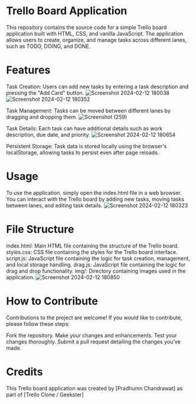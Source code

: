 
# Trello Board Application
This repository contains the source code for a simple Trello board application built with HTML, CSS, and vanilla JavaScript. The application allows users to create, organize, and manage tasks across different lanes, such as TODO, DOING, and DONE.

# Features
Task Creation: Users can add new tasks by entering a task description and pressing the "Add Card" button.
![Screenshot 2024-02-12 180038](https://github.com/PradhumnChandrawat/Trello-Clone-geekster-Project-js/assets/133633873/e1b42563-28f8-40dc-b08a-45d453515eab)
![Screenshot 2024-02-12 180352](https://github.com/PradhumnChandrawat/Trello-Clone-geekster-Project-js/assets/133633873/f7f1da2c-5757-4c23-9456-1d458f6be3fe)


Task Management: Tasks can be moved between different lanes by dragging and dropping them.
![Screenshot (259)](https://github.com/PradhumnChandrawat/Trello-Clone-geekster-Project-js/assets/133633873/1f9219dc-c9c7-485e-928f-81608a0138be)


Task Details: Each task can have additional details such as work description, due date, and priority.
![Screenshot 2024-02-12 180654](https://github.com/PradhumnChandrawat/Trello-Clone-geekster-Project-js/assets/133633873/d1e9120f-9c61-437c-8325-866c10711e5f)

Persistent Storage: Task data is stored locally using the browser's localStorage, allowing tasks to persist even after page reloads.

# Usage
To use the application, simply open the index.html file in a web browser. You can interact with the Trello board by adding new tasks, moving tasks between lanes, and editing task details.
![Screenshot 2024-02-12 180323](https://github.com/PradhumnChandrawat/Trello-Clone-geekster-Project-js/assets/133633873/56d4a66a-144d-46ca-a5c6-b15926d920b2)


# File Structure
index.html: Main HTML file containing the structure of the Trello board.
styles.css: CSS file containing the styles for the Trello board interface.
script.js: JavaScript file containing the logic for task creation, management, and local storage handling.
drag.js: JavaScript file containing the logic for drag and drop functionality.
img/: Directory containing images used in the application.
![Screenshot 2024-02-12 180850](https://github.com/PradhumnChandrawat/Trello-Clone-geekster-Project-js/assets/133633873/5ddfe450-e7dd-4c84-9476-96394d994e04)


# How to Contribute
Contributions to the project are welcome! If you would like to contribute, please follow these steps:

Fork the repository.
Make your changes and enhancements.
Test your changes thoroughly.
Submit a pull request detailing the changes you've made.

# Credits
This Trello board application was created by [Pradhumn Chandrawat] as part of [Trello Clone / Geekster]
